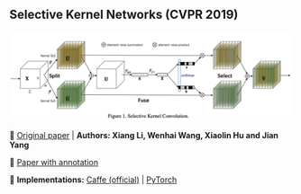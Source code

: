
## Selective Kernel Networks (CVPR 2019)

[<p align="center"> <img src="https://github.com/Machine-Learning-Tokyo/papers-with-annotations/blob/master/convolutional-neural-networks/images/sknets.png"/> </p>](https://github.com/Machine-Learning-Tokyo/papers-with-annotations/blob/master/convolutional-neural-networks/Selective-Kernel-Networks.pdf)



📌 [Original paper](https://openaccess.thecvf.com/content_CVPR_2019/papers/Li_Selective_Kernel_Networks_CVPR_2019_paper.pdf) | **Authors: Xiang Li, Wenhai Wang, Xiaolin Hu and Jian Yang**

📌 [Paper with annotation](https://github.com/Machine-Learning-Tokyo/papers-with-annotations/blob/master/convolutional-neural-networks/Selective-Kernel-Networks.pdf)

📌 **Implementations:** [Caffe (official)](https://github.com/implus/SKNet) | [PyTorch](https://github.com/pppLang/SKNet)


